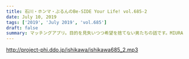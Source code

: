 ```yaml
---
title: 石川・ホンマ・ぶるんのBe-SIDE Your Life! vol.685-2
date: July 10, 2019
tags: ['2019', 'July 2019', 'vol.685']
draft: false
summary: マッチングアプリ。目的を見失いつつ希望を捨てない男たちの話です。MIURA
---
```


http://project-phi.ddo.jp/ishikawa/ishikawa685_2.mp3
